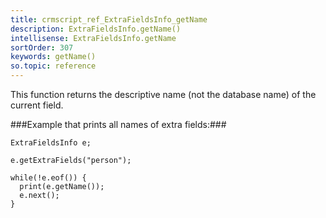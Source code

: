 ```yaml
---
title: crmscript_ref_ExtraFieldsInfo_getName
description: ExtraFieldsInfo.getName()
intellisense: ExtraFieldsInfo.getName
sortOrder: 307
keywords: getName()
so.topic: reference
---
```


This function returns the descriptive name (not the database name) of the current field.



###Example that prints all names of extra fields:###

    ExtraFieldsInfo e;
    
    e.getExtraFields("person");
    
    while(!e.eof()) {
      print(e.getName());
      e.next();
    }


